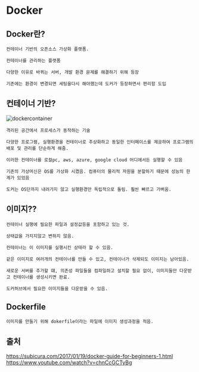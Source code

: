 # Docker 

## Docker란?

    컨테이너 기반의 오픈소스 가상화 플랫폼.

    컨테이너를 관리하는 플랫폼

    다양한 이유로 바뀌는 서버, 개발 환경 문제를 해결하기 위해 등장

    기존에는 환경이 변경되면 세팅을다시 해야했는데 도커가 등장하면서 편리함 도입

## 컨테이너 기반?
   
![dockercontainer](../images/docker/dockercontainer.png)

    격리된 공간에서 프로세스가 동작하는 기술

    다양한 프로그램, 실행환경을 컨테이너로 추상화하고 동일한 인터페이스를 제공하여 프로그램의 배포 및 관리를 단순하게 해줌.

    이러한 컨테이너를 로컬pc, aws, azure, google cloud 어디에서든 실행할 수 있음

    기존의 가상머신은 OS를 가상화 시켰음. 컴퓨터의 물리적 자원을 분할하기 때문에 성능의 한계가 있었음

    도커는 OS단까지 내려가지 않고 실행환경만 독립적으로 돌림. 훨씬 빠르고 가벼움.

## 이미지??

    컨테이너 실행에 필요한 파일과 설정값등을 포함하고 있는 것.

    상태값을 가지지않고 변하지 않음.

    컨테이너는 이 이미지를 실행시킨 상태라 할 수 있음.

    같은 이미지로 여러개의 컨테이너를 만들 수 있고, 컨테이너가 삭제되도 이미지는 남아있음.

    새로운 서버를 추가할 떄, 의존성 파일들을 컴파일하고 설치할 필요 없이, 이미지들만 다운받고 컨테이너를 생성시키면 완료.

    도커허브에서 필요한 이미지들을 다운받을 수 있음.

## Dockerfile

    이미지를 만들기 위해 dokerfile이라는 파일에 이미지 생성과정을 적음.
   

## 출처 

https://subicura.com/2017/01/19/docker-guide-for-beginners-1.html
https://www.youtube.com/watch?v=chnCcGCTyBg